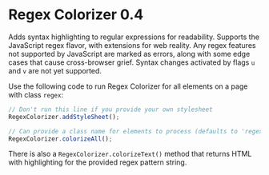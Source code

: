 ﻿# Regex Colorizer 0.4

Adds syntax highlighting to regular expressions for readability. Supports the JavaScript regex flavor, with extensions for web reality. Any regex features not supported by JavaScript are marked as errors, along with some edge cases that cause cross-browser grief. Syntax changes activated by flags `u` and `v` are not yet supported.

Use the following code to run Regex Colorizer for all elements on a page with class `regex`:

```js
// Don't run this line if you provide your own stylesheet
RegexColorizer.addStyleSheet();

// Can provide a class name for elements to process (defaults to 'regex')
RegexColorizer.colorizeAll();
```

There is also a `RegexColorizer.colorizeText()` method that returns HTML with highlighting for the provided regex pattern string.
